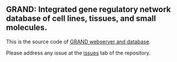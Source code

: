 ## GRAND: Integrated gene regulatory network database of cell lines, tissues, and small molecules.

This is the source code of [GRAND webserver and database](http://grand.networkmedicine.org).

Please address any issue at the [issues](https://github.com/QuackenbushLab/grand/issues) tab of the repository. 
